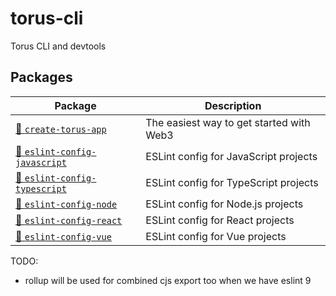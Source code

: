 # torus-cli

Torus CLI and devtools

## Packages

| Package                                                             | Description                              |
| ------------------------------------------------------------------- | ---------------------------------------- |
| [🚀 `create-torus-app`](/packages/torus-scripts)                    | The easiest way to get started with Web3 |
| [🚀 `eslint-config-javascript`](/packages/eslint-config-javascript) | ESLint config for JavaScript projects    |
| [🚀 `eslint-config-typescript`](/packages/eslint-config-typescript) | ESLint config for TypeScript projects    |
| [🚀 `eslint-config-node`](/packages/eslint-config-node)             | ESLint config for Node.js projects       |
| [🚀 `eslint-config-react`](/packages/eslint-config-react)           | ESLint config for React projects         |
| [🚀 `eslint-config-vue`](/packages/eslint-config-vue)               | ESLint config for Vue projects           |

TODO:

- rollup will be used for combined cjs export too when we have eslint 9
